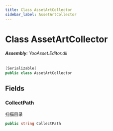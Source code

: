 ```yaml
---
title: Class AssetArtCollector
sidebar_label: AssetArtCollector
---
```

# Class AssetArtCollector


###### **Assembly**: YooAsset.Editor.dll

```csharp title="Declaration"
[Serializable]
public class AssetArtCollector
```
## Fields
### CollectPath
扫描目录

```csharp title="Declaration"
public string CollectPath
```
